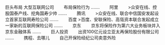 巨头布局
大型互联网公司
　　布局保险行为
.......
　　阿里
　　>众安在线、控股国泰产线、挖角国寿少帅
.......
　　腾讯
　　>众安在线、联合中信国安发起设立首家互联网寿险公司
.......
　　百度
    >百度、安联保险、高瓴资本联合发起成立一家新的互联网保险公司
.......
　　京东
　　京东将保险作为第六大业务板块并入京东金融体系
.......
　　巨人投资
　　出资100亿元设立亚太再保险股份有限公司
.......
　　携程、去哪儿
　　自己开保险经纪公司卖意外险
